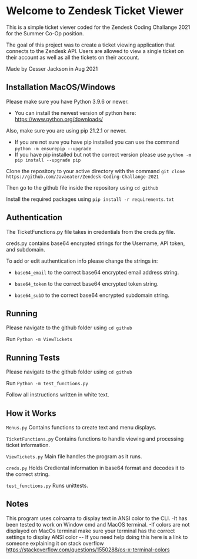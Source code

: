 # Welcome to Zendesk Ticket Viewer
This is a simple ticket viewer coded for the Zendesk Coding Challange 2021 for the Summer Co-Op position.

The goal of this project was to create a ticket viewing application that connects to the Zendesk API. Users are allowed to view a single ticket on their account as well as all the tickets on their account.

Made by Cesser Jackson in Aug 2021

## Installation MacOS/Windows
Please make sure you have Python 3.9.6 or newer.
 - You can install the newest version of python here: https://www.python.org/downloads/

Also, make sure you are using pip 21.2.1 or newer.
 - If you are not sure you have pip installed you can use the command ``` python -m ensurepip --upgrade ```
 - If you have pip installed but not the correct version please use ``` python -m pip install --upgrade pip ```

Clone the repository to your active directory with the command ``` git clone https://github.com/Javaeater/Zendesk-Coding-Challange-2021 ```

Then go to the github file inside the repository using ``` cd github ```

Install the required packages using ``` pip install -r requirements.txt ```

## Authentication

The TicketFunctions.py file takes in credentials from the creds.py file.

creds.py contains base64 encrypted strings for the Username, API token, and subdomain.

To add or edit authentication info please change the strings in:

- ``` base64_email ``` to the correct base64 encrypted email address string.

- ``` base64_token ``` to the correct base64 encrypted token string.

- ``` base64_subD ``` to the correct base64 encrypted subdomain string.


## Running

Please navigate to the github folder using ```cd github ```

Run ```Python -m ViewTickets``` 

## Running Tests
Please navigate to the github folder using ```cd github ```

Run ```Python -m test_functions.py``` 

Follow all instructions written in white text.

## How it Works
``` Menus.py ``` Contains functions to create text and menu displays.

``` TicketFunctions.py ``` Contains functions to handle viewing and processing ticket information.

``` ViewTickets.py ``` Main file handles the program as it runs.

``` creds.py ``` Holds Crediental information in base64 format and decodes it to the correct string.

``` test_functions.py ``` Runs unittests.

## Notes 
This program uses colroama to display text in ANSI color to the CLI. 
-It has been tested to work on Window cmd and MacOS terminal.
-If colors are not displayed on MacOs terminal make sure your terminal has the correct settings to display ANSI color
-- If you need help doing this here is a link to someone explaining it on stack overflow https://stackoverflow.com/questions/1550288/os-x-terminal-colors
